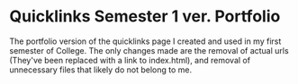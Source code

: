 # Quicklinks Semester 1 ver. Portfolio

The portfolio version of the quicklinks page I created and used in my first semester of College. The only changes made are the removal of actual urls (They've been replaced with a link to index.html), and removal of unnecessary files that likely do not belong to me.
